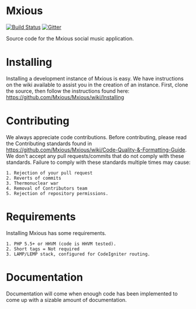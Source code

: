 # Mxious
[![Build Status](https://travis-ci.org/Mxious/Mxious.svg)](https://travis-ci.org/Mxious/Mxious) [![Gitter](https://badges.gitter.im/Join%20Chat.svg)](https://gitter.im/Mxious/Mxious?utm_source=badge&utm_medium=badge&utm_campaign=pr-badge&utm_content=badge)

Source code for the Mxious social music application. 

Installing
==========
Installing a development instance of Mxious is easy.
We have instructions on the wiki available to assist you in the creation of an instance.
First, clone the source, then follow the instructions found here:
https://github.com/Mxious/Mxious/wiki/Installing

Contributing
====================
We always appreciate code contributions. 
Before contributing, please read the Contributing standards found in
https://github.com/Mxious/Mxious/wiki/Code-Quality-&-Formatting-Guide.
We don't accept any pull requests/commits that do not comply with these standards. 
Failure to comply with these standards multiple times may cause:

	1. Rejection of your pull request
	2. Reverts of commits
	3. Thermonuclear war
	4. Removal of Contributors team
	5. Rejection of repository permissions.


Requirements
===============
Installing Mxious has some requirements.

	1. PHP 5.5+ or HHVM (code is HHVM tested).
	2. Short tags = Not required
	3. LAMP/LEMP stack, configured for CodeIgniter routing. 


Documentation
===============

Documentation will come when enough code has been implemented to come up with a sizable amount of documentation.
